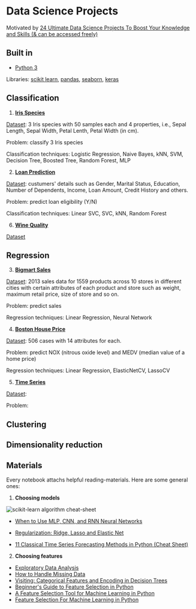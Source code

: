 # Data Science Projects

Motivated by [24 Ultimate Data Science Projects To Boost Your Knowledge and Skills (& can be accessed freely)](https://www.analyticsvidhya.com/blog/2018/05/24-ultimate-data-science-projects-to-boost-your-knowledge-and-skills/)

## Built in

- [Python 3](https://www.python.org/) 

Libraries: [scikit learn](https://scikit-learn.org/stable/index.html), [pandas](https://pandas.pydata.org/), [seaborn](https://seaborn.pydata.org/), [keras](https://keras.io/)

## Classification

1. [**Iris Species**](./Iris)

[Dataset](https://www.kaggle.com/uciml/iris): 3 Iris species with 50 samples each and 4 properties, i.e., Sepal Length, Sepal Width, Petal Lenth, Petal Width (in cm).

Problem: classify 3 Iris species

Classification techniques: Logistic Regression, Naive Bayes, kNN, SVM, Decision Tree, Boosted Tree, Random Forest, MLP

2. [**Loan Prediction**](./LoanPrediction)

[Dataset](https://datahack.analyticsvidhya.com/contest/practice-problem-loan-prediction-iii/): custumers' details such as Gender, Marital Status, Education, Number of Dependents, Income, Loan Amount, Credit History and others.

Problem: predict loan eligibility (Y/N)

Classification techniques: Linear SVC, SVC, kNN, Random Forest

6. [**Wine Quality**](./WineQuality)

[Dataset](https://archive.ics.uci.edu/ml/datasets/Wine+Quality)

## Regression

3. [**Bigmart Sales**](./BigmartSales)

[Dataset](https://datahack.analyticsvidhya.com/contest/practice-problem-big-mart-sales-iii/): 2013 sales data for 1559 products across 10 stores in different cities with certain attributes of each product and store such as weight, maximum retail price, size of store and so on.

Problem: predict sales

Regression techniques: Linear Regression, Neural Network

4. [**Boston House Price**](./BostonHousePrice)

[Dataset](https://www.cs.toronto.edu/~delve/data/boston/bostonDetail.html): 506 cases with 14 attributes for each.

Problem: predict NOX (nitrous oxide level) and MEDV (median value of a home price)

Regression techniques: Linear Regression, ElasticNetCV, LassoCV

5. [**Time Series**](./TimeSeries)

[Dataset](https://datahack.analyticsvidhya.com/contest/practice-problem-time-series-2/): 

Problem: 

## Clustering

## Dimensionality reduction

## Materials

Every notebook attachs helpful reading-materials. Here are some general ones:

1. **Choosing models**

![scikit-learn algorithm cheat-sheet](https://scikit-learn.org/stable/_static/ml_map.png "scikit-learn algorithm cheat-sheet")
* [When to Use MLP, CNN, and RNN Neural Networks](https://machinelearningmastery.com/when-to-use-mlp-cnn-and-rnn-neural-networks/)
* [Regularization: Ridge, Lasso and Elastic Net](https://www.datacamp.com/community/tutorials/tutorial-ridge-lasso-elastic-net)

* [11 Classical Time Series Forecasting Methods in Python (Cheat Sheet)](https://machinelearningmastery.com/time-series-forecasting-methods-in-python-cheat-sheet/)

2. **Choosing features**

* [Exploratory Data Analysis](https://www.itl.nist.gov/div898/handbook/eda/eda.htm)
* [How to Handle Missing Data](https://towardsdatascience.com/how-to-handle-missing-data-8646b18db0d4)
* [Visiting: Categorical Features and Encoding in Decision Trees](https://medium.com/data-design/visiting-categorical-features-and-encoding-in-decision-trees-53400fa65931)
* [Beginner's Guide to Feature Selection in Python](https://www.datacamp.com/community/tutorials/feature-selection-python)
* [A Feature Selection Tool for Machine Learning in Python](https://towardsdatascience.com/a-feature-selection-tool-for-machine-learning-in-python-b64dd23710f0)
* [Feature Selection For Machine Learning in Python](https://machinelearningmastery.com/feature-selection-machine-learning-python/)
